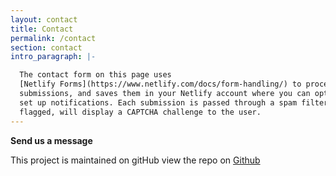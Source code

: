 ```yaml
---
layout: contact
title: Contact
permalink: /contact
section: contact
intro_paragraph: |-

  The contact form on this page uses
  [Netlify Forms](https://www.netlify.com/docs/form-handling/) to process
  submissions, and saves them in your Netlify account where you can optionally
  set up notifications. Each submission is passed through a spam filter and if
  flagged, will display a CAPTCHA challenge to the user.
---
```


**Send us a message**

This project is maintained on gitHub view the repo on <a href="https://github.com/bartvantilburgwagemakers/buitenlust" rel="noopener">Github</a>